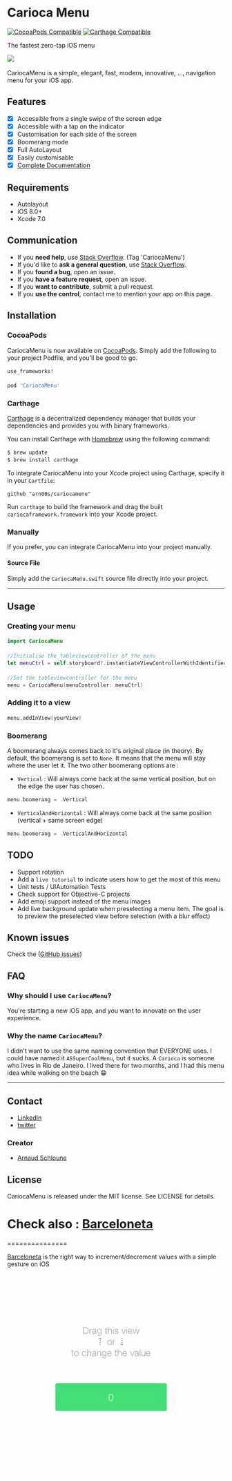 Carioca Menu
===============

[![CocoaPods Compatible](https://img.shields.io/cocoapods/v/CariocaMenu.svg)](https://img.shields.io/cocoapods/v/CariocaMenu.svg)
[![Carthage Compatible](https://img.shields.io/badge/Carthage-compatible-4BC51D.svg?style=flat)](https://github.com/Carthage/Carthage)

The fastest zero-tap iOS menu

![](https://raw.githubusercontent.com/arn00s/cariocamenu/master/cariocamenu.gif)

CariocaMenu is a simple, elegant, fast, modern, innovative, ..., navigation menu for your iOS app.

## Features

- [x] Accessible from a single swipe of the screen edge
- [x] Accessible with a tap on the indicator
- [x] Customisation for each side of the screen
- [x] Boomerang mode
- [x] Full AutoLayout
- [x] Easily customisable
- [x] [Complete Documentation](http://arn00s.github.io/cariocamenu/)

## Requirements

- Autolayout
- iOS 8.0+
- Xcode 7.0

## Communication

- If you **need help**, use [Stack Overflow](http://stackoverflow.com/questions/tagged/CariocaMenu). (Tag 'CariocaMenu')
- If you'd like to **ask a general question**, use [Stack Overflow](http://stackoverflow.com/questions/tagged/CariocaMenu).
- If you **found a bug**, open an issue.
- If you **have a feature request**, open an issue.
- If you **want to contribute**, submit a pull request.
- If you **use the control**, contact me to mention your app on this page.

## Installation

### CocoaPods
CariocaMenu is now available on [CocoaPods](http://cocoapods.org). 
Simply add the following to your project Podfile, and you'll be good to go.

```ruby
use_frameworks!

pod 'CariocaMenu'
```

### Carthage

[Carthage](https://github.com/Carthage/Carthage) is a decentralized dependency manager that builds your dependencies and provides you with binary frameworks.

You can install Carthage with [Homebrew](http://brew.sh/) using the following command:

```bash
$ brew update
$ brew install carthage
```

To integrate CariocaMenu into your Xcode project using Carthage, specify it in your `Cartfile`:

```ogdl
github "arn00s/cariocamenu"
```

Run `carthage` to build the framework and drag the built `cariocaframework.framework` into your Xcode project.

### Manually

If you prefer, you can integrate CariocaMenu into your project manually.

#### Source File

Simply add the `CariocaMenu.swift` source file directly into your project.

---

## Usage

### Creating your menu

```swift
import CariocaMenu

//Initialise the tableviewcontroller of the menu
let menuCtrl = self.storyboard?.instantiateViewControllerWithIdentifier("MyMenu") as! MyMenuContentController
        
//Set the tableviewcontroller for the menu
menu = CariocaMenu(menuController: menuCtrl)

```

### Adding it to a view

```swift
menu.addInView(yourView)
```

### Boomerang

A boomerang always comes back to it's original place (in theory).
By default, the boomerang is set to `None`. It means that the menu will stay where the user let it.
The two other boomerang options are :

- `Vertical` : Will always come back at the same vertical position, but on the edge the user has chosen.
```swift
menu.boomerang = .Vertical
```

- `VerticalAndHorizontal` : Will always come back at the same position (vertical + same screen edge)
```swift
menu.boomerang = .VerticalAndHorizontal
```

## TODO

- Support rotation
- Add a `live tutorial` to indicate users how to get the most of this menu
- Unit tests / UIAutomation Tests
- Check support for Objective-C projects
- Add emoji support instead of the menu images
- Add live background update when preselecting a menu item. The goal is to preview the preselected view before selection (with a blur effect)

## Known issues

Check the ([GitHub issues](https://github.com/arn00s/CariocaMenu/issues))

## FAQ

### Why should I use `CariocaMenu`?

You're starting a new iOS app, and you want to innovate on the user experience.

### Why the name `CariocaMenu`?

I didn't want to use the same naming convention that EVERYONE uses. I could have named it `ASSuperCoolMenu`, but it sucks.
A `Carioca` is someone who lives in Rio de Janeiro. I lived there for two months, and I had this menu idea while walking on the beach 😁

* * *

## Contact

- [LinkedIn](https://lu.linkedin.com/in/arnaudschloune)
- [twitter](https://twitter.com/arnaud_momo)

### Creator

- [Arnaud Schloune](http://github.com/arn00s)

## License

CariocaMenu is released under the MIT license. See LICENSE for details.


# Check also : [Barceloneta](https://github.com/arn00s/barceloneta)
===============

[Barceloneta](https://github.com/arn00s/barceloneta) is the right way to increment/decrement values with a simple gesture on iOS

![](https://raw.githubusercontent.com/arn00s/barceloneta/master/img/barceloneta.gif)
